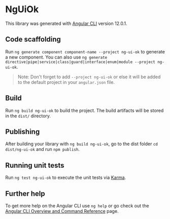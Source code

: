 # NgUiOk

This library was generated with [Angular CLI](https://github.com/angular/angular-cli) version 12.0.1.

## Code scaffolding

Run `ng generate component component-name --project ng-ui-ok` to generate a new component. You can also use `ng generate directive|pipe|service|class|guard|interface|enum|module --project ng-ui-ok`.
> Note: Don't forget to add `--project ng-ui-ok` or else it will be added to the default project in your `angular.json` file. 

## Build

Run `ng build ng-ui-ok` to build the project. The build artifacts will be stored in the `dist/` directory.

## Publishing

After building your library with `ng build ng-ui-ok`, go to the dist folder `cd dist/ng-ui-ok` and run `npm publish`.

## Running unit tests

Run `ng test ng-ui-ok` to execute the unit tests via [Karma](https://karma-runner.github.io).

## Further help

To get more help on the Angular CLI use `ng help` or go check out the [Angular CLI Overview and Command Reference](https://angular.io/cli) page.
